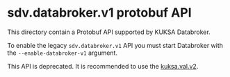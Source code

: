 # sdv.databroker.v1 protobuf API

This directory contain a Protobuf API supported by KUKSA Databroker.

To enable the legacy `sdv.databroker.v1` API you must start Databroker with the `--enable-databroker-v1` argument.

This API is deprecated. It is recommended to use
the [kuksa.val.v2](../../../kuksa/val/v2/val.proto).
